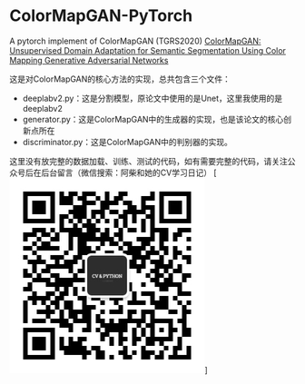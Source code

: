 # ColorMapGAN-PyTorch
A pytorch implement of ColorMapGAN (TGRS2020)
<a href="https://arxiv.org/pdf/1907.12859.pdf">ColorMapGAN: Unsupervised Domain Adaptation for Semantic Segmentation Using Color Mapping Generative Adversarial Networks</a>

这是对ColorMapGAN的核心方法的实现，总共包含三个文件：

+ deeplabv2.py：这是分割模型，原论文中使用的是Unet，这里我使用的是deeplabv2
+ generator.py：这是ColorMapGAN中的生成器的实现，也是该论文的核心创新点所在
+ discriminator.py：这是ColorMapGAN中的判别器的实现。

这里没有放完整的数据加载、训练、测试的代码，如有需要完整的代码，请关注公众号后在后台留言（微信搜索：阿柴和她的CV学习日记）
[![二维码](https://github.com/AI-Chen/ColorMapGAN/blob/main/qrcode_for_gh_e41e549f33cd_344.jpg "二维码")]
